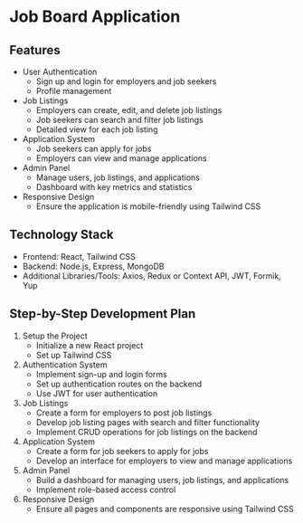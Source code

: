 # Job Board Application

## Features

* User Authentication
	+ Sign up and login for employers and job seekers
	+ Profile management
* Job Listings
	+ Employers can create, edit, and delete job listings
	+ Job seekers can search and filter job listings
	+ Detailed view for each job listing
* Application System
	+ Job seekers can apply for jobs
	+ Employers can view and manage applications
* Admin Panel
	+ Manage users, job listings, and applications
	+ Dashboard with key metrics and statistics
* Responsive Design
	+ Ensure the application is mobile-friendly using Tailwind CSS

## Technology Stack

* Frontend: React, Tailwind CSS
* Backend: Node.js, Express, MongoDB
* Additional Libraries/Tools: Axios, Redux or Context API, JWT, Formik, Yup

## Step-by-Step Development Plan

1. Setup the Project
	* Initialize a new React project
	* Set up Tailwind CSS
2. Authentication System
	* Implement sign-up and login forms
	* Set up authentication routes on the backend
	* Use JWT for user authentication
3. Job Listings
	* Create a form for employers to post job listings
	* Develop job listing pages with search and filter functionality
	* Implement CRUD operations for job listings on the backend
4. Application System
	* Create a form for job seekers to apply for jobs
	* Develop an interface for employers to view and manage applications
5. Admin Panel
	* Build a dashboard for managing users, job listings, and applications
	* Implement role-based access control
6. Responsive Design
	* Ensure all pages and components are responsive using Tailwind CSS

